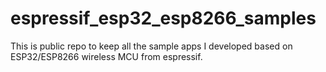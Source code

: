 # espressif_esp32_esp8266_samples
This is public repo to keep all the sample apps I developed based on ESP32/ESP8266 wireless MCU from espressif.
